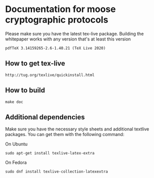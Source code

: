 # Documentation for moose cryptographic protocols

Please make sure you have the latest tex-live package. Building the whitepaper works with any version that's at least this version

```
pdfTeX 3.14159265-2.6-1.40.21 (TeX Live 2020)
```

## How to get tex-live

```
http://tug.org/texlive/quickinstall.html
```


## How to build

```
make doc
```

## Additional dependencies
Make sure you have the necessary style sheets and additional textlive packages.
You can get them with the following command:

On Ubuntu
```
sudo apt-get install texlive-latex-extra
```

On Fedora
```
sudo dnf install texlive-collection-latexextra
```
